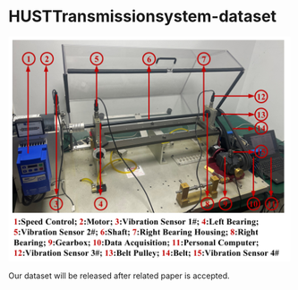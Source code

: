# HUSTTransmissionsystem-dataset


![image](https://github.com/CHAOZHAO-1/HUSTTransmissionsystem-dataset/blob/main/IMG/Fig1.png)


Our dataset will be released after related paper is accepted.
